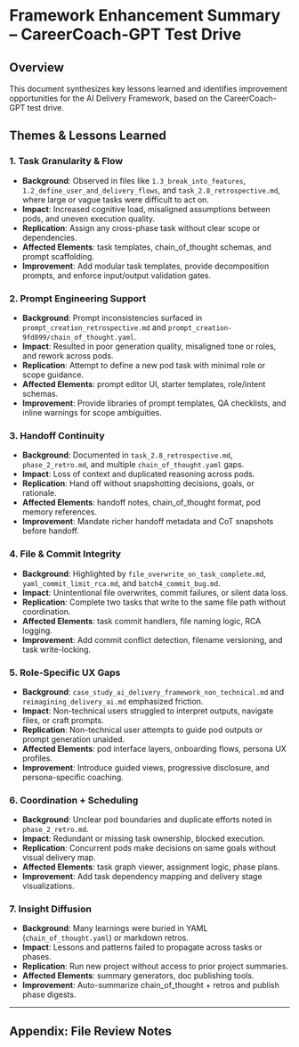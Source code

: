 # Framework Enhancement Summary – CareerCoach-GPT Test Drive

## Overview
This document synthesizes key lessons learned and identifies improvement opportunities for the AI Delivery Framework, based on the CareerCoach-GPT test drive.

## Themes & Lessons Learned

### 1. Task Granularity & Flow
- **Background**: Observed in files like `1.3_break_into_features`, `1.2_define_user_and_delivery_flows`, and `task_2.8_retrospective.md`, where large or vague tasks were difficult to act on.
- **Impact**: Increased cognitive load, misaligned assumptions between pods, and uneven execution quality.
- **Replication**: Assign any cross-phase task without clear scope or dependencies.
- **Affected Elements**: task templates, chain_of_thought schemas, and prompt scaffolding.
- **Improvement**: Add modular task templates, provide decomposition prompts, and enforce input/output validation gates.

### 2. Prompt Engineering Support
- **Background**: Prompt inconsistencies surfaced in `prompt_creation_retrospective.md` and `prompt_creation-9fd099/chain_of_thought.yaml`.
- **Impact**: Resulted in poor generation quality, misaligned tone or roles, and rework across pods.
- **Replication**: Attempt to define a new pod task with minimal role or scope guidance.
- **Affected Elements**: prompt editor UI, starter templates, role/intent schemas.
- **Improvement**: Provide libraries of prompt templates, QA checklists, and inline warnings for scope ambiguities.

### 3. Handoff Continuity
- **Background**: Documented in `task_2.8_retrospective.md`, `phase_2_retro.md`, and multiple `chain_of_thought.yaml` gaps.
- **Impact**: Loss of context and duplicated reasoning across pods.
- **Replication**: Hand off without snapshotting decisions, goals, or rationale.
- **Affected Elements**: handoff notes, chain_of_thought format, pod memory references.
- **Improvement**: Mandate richer handoff metadata and CoT snapshots before handoff.

### 4. File & Commit Integrity
- **Background**: Highlighted by `file_overwrite_on_task_complete.md`, `yaml_commit_limit_rca.md`, and `batch4_commit_bug.md`.
- **Impact**: Unintentional file overwrites, commit failures, or silent data loss.
- **Replication**: Complete two tasks that write to the same file path without coordination.
- **Affected Elements**: task commit handlers, file naming logic, RCA logging.
- **Improvement**: Add commit conflict detection, filename versioning, and task write-locking.

### 5. Role-Specific UX Gaps
- **Background**: `case_study_ai_delivery_framework_non_technical.md` and `reimagining_delivery_ai.md` emphasized friction.
- **Impact**: Non-technical users struggled to interpret outputs, navigate files, or craft prompts.
- **Replication**: Non-technical user attempts to guide pod outputs or prompt generation unaided.
- **Affected Elements**: pod interface layers, onboarding flows, persona UX profiles.
- **Improvement**: Introduce guided views, progressive disclosure, and persona-specific coaching.

### 6. Coordination + Scheduling
- **Background**: Unclear pod boundaries and duplicate efforts noted in `phase_2_retro.md`.
- **Impact**: Redundant or missing task ownership, blocked execution.
- **Replication**: Concurrent pods make decisions on same goals without visual delivery map.
- **Affected Elements**: task graph viewer, assignment logic, phase plans.
- **Improvement**: Add task dependency mapping and delivery stage visualizations.

### 7. Insight Diffusion
- **Background**: Many learnings were buried in YAML (`chain_of_thought.yaml`) or markdown retros.
- **Impact**: Lessons and patterns failed to propagate across tasks or phases.
- **Replication**: Run new project without access to prior project summaries.
- **Affected Elements**: summary generators, doc publishing tools.
- **Improvement**: Auto-summarize chain_of_thought + retros and publish phase digests.

---

## Appendix: File Review Notes

<unchanged from previous>